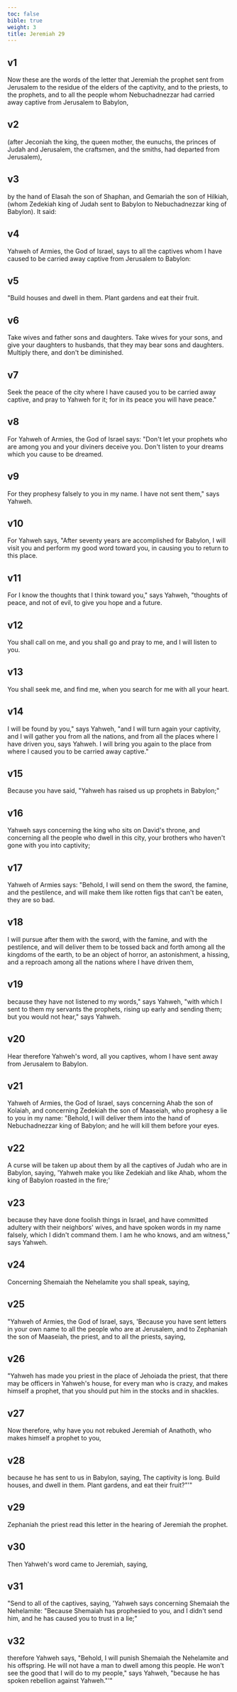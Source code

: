 ```yaml
---
toc: false
bible: true
weight: 3
title: Jeremiah 29
---
```




## v1 
Now these are the words of the letter that Jeremiah the prophet sent from Jerusalem to the residue of the elders of the captivity, and to the priests, to the prophets, and to all the people whom Nebuchadnezzar had carried away captive from Jerusalem to Babylon, 

## v2 
(after Jeconiah the king, the queen mother, the eunuchs, the princes of Judah and Jerusalem, the craftsmen, and the smiths, had departed from Jerusalem), 

## v3 
by the hand of Elasah the son of Shaphan, and Gemariah the son of Hilkiah, (whom Zedekiah king of Judah sent to Babylon to Nebuchadnezzar king of Babylon). It said: 

## v4 
Yahweh of Armies, the God of Israel, says to all the captives whom I have caused to be carried away captive from Jerusalem to Babylon: 

## v5 
"Build houses and dwell in them. Plant gardens and eat their fruit. 

## v6 
Take wives and father sons and daughters. Take wives for your sons, and give your daughters to husbands, that they may bear sons and daughters. Multiply there, and don't be diminished. 

## v7 
Seek the peace of the city where I have caused you to be carried away captive, and pray to Yahweh for it; for in its peace you will have peace." 

## v8 
For Yahweh of Armies, the God of Israel says: "Don't let your prophets who are among you and your diviners deceive you. Don't listen to your dreams which you cause to be dreamed. 

## v9 
For they prophesy falsely to you in my name. I have not sent them," says Yahweh. 

## v10 
For Yahweh says, "After seventy years are accomplished for Babylon, I will visit you and perform my good word toward you, in causing you to return to this place. 

## v11 
For I know the thoughts that I think toward you," says Yahweh, "thoughts of peace, and not of evil, to give you hope and a future. 

## v12 
You shall call on me, and you shall go and pray to me, and I will listen to you. 

## v13 
You shall seek me, and find me, when you search for me with all your heart. 

## v14 
I will be found by you," says Yahweh, "and I will turn again your captivity, and I will gather you from all the nations, and from all the places where I have driven you, says Yahweh. I will bring you again to the place from where I caused you to be carried away captive." 

## v15 
Because you have said, "Yahweh has raised us up prophets in Babylon;" 

## v16 
Yahweh says concerning the king who sits on David's throne, and concerning all the people who dwell in this city, your brothers who haven't gone with you into captivity; 

## v17 
Yahweh of Armies says: "Behold, I will send on them the sword, the famine, and the pestilence, and will make them like rotten figs that can't be eaten, they are so bad. 

## v18 
I will pursue after them with the sword, with the famine, and with the pestilence, and will deliver them to be tossed back and forth among all the kingdoms of the earth, to be an object of horror, an astonishment, a hissing, and a reproach among all the nations where I have driven them, 

## v19 
because they have not listened to my words," says Yahweh, "with which I sent to them my servants the prophets, rising up early and sending them; but you would not hear," says Yahweh. 

## v20 
Hear therefore Yahweh's word, all you captives, whom I have sent away from Jerusalem to Babylon. 

## v21 
Yahweh of Armies, the God of Israel, says concerning Ahab the son of Kolaiah, and concerning Zedekiah the son of Maaseiah, who prophesy a lie to you in my name: "Behold, I will deliver them into the hand of Nebuchadnezzar king of Babylon; and he will kill them before your eyes. 

## v22 
A curse will be taken up about them by all the captives of Judah who are in Babylon, saying, 'Yahweh make you like Zedekiah and like Ahab, whom the king of Babylon roasted in the fire;' 

## v23 
because they have done foolish things in Israel, and have committed adultery with their neighbors' wives, and have spoken words in my name falsely, which I didn't command them. I am he who knows, and am witness," says Yahweh. 

## v24 
Concerning Shemaiah the Nehelamite you shall speak, saying, 

## v25 
"Yahweh of Armies, the God of Israel, says, 'Because you have sent letters in your own name to all the people who are at Jerusalem, and to Zephaniah the son of Maaseiah, the priest, and to all the priests, saying, 

## v26 
"Yahweh has made you priest in the place of Jehoiada the priest, that there may be officers in Yahweh's house, for every man who is crazy, and makes himself a prophet, that you should put him in the stocks and in shackles. 

## v27 
Now therefore, why have you not rebuked Jeremiah of Anathoth, who makes himself a prophet to you, 

## v28 
because he has sent to us in Babylon, saying, The captivity is long. Build houses, and dwell in them. Plant gardens, and eat their fruit?"'" 

## v29 
Zephaniah the priest read this letter in the hearing of Jeremiah the prophet. 

## v30 
Then Yahweh's word came to Jeremiah, saying, 

## v31 
"Send to all of the captives, saying, 'Yahweh says concerning Shemaiah the Nehelamite: "Because Shemaiah has prophesied to you, and I didn't send him, and he has caused you to trust in a lie;" 

## v32 
therefore Yahweh says, "Behold, I will punish Shemaiah the Nehelamite and his offspring. He will not have a man to dwell among this people. He won't see the good that I will do to my people," says Yahweh, "because he has spoken rebellion against Yahweh."'"
